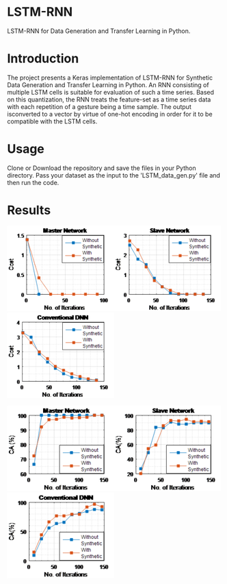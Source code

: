 # LSTM-RNN
LSTM-RNN for Data Generation and Transfer Learning in Python.

# Introduction
The project presents a Keras implementation of LSTM-RNN for Synthetic Data Generation and Transfer Learning in Python. An RNN consisting of
multiple LSTM cells is suitable for evaluation of such a time series. Based on this quantization, the RNN treats the feature-set as a time 
series data with each repetition of a gesture being a time sample. The output isconverted to a vector by virtue of one-hot encoding in order for
it to be compatible with the LSTM cells. 

# Usage 
Clone or Download the repository and save the files in your Python directory. Pass your dataset as the input to the 'LSTM_data_gen.py' file
and then run the code.

# Results
<img src="Results\master_cost.png" width="250" height="200"/><img src="Results\slave_cost.png" width="250" height="200"/><img src="Results\standalone_cost.png" width="250" height="200"/>

<img src="Results\master_iter.png" width="250" height="200"/><img src="Results\slave_iter.png" width="250" height="200"/><img src="Results\standalone_iter.png" width="250" height="200"/>

